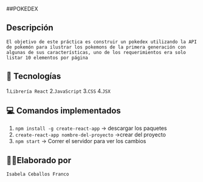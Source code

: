 ##POKEDEX

## Descripción
`El objetivo de este práctica es construir un pokedex utilizando la API de pokemón para ilustrar los pokemons de la primera generación con algunas de sus características, uno de los requerimientos era solo listar 10 elementos por página`

## 📘 Tecnologías
1.`Librería React`
2.`JavaScript`
3.`CSS`
4.`JSX`

## 💻 Comandos implementados
1. `npm install -g create-react-app` -> descargar los paquetes
2. `create-react-app nombre-del-proyecto` ->crear del proyecto
1. `npm start` -> Correr el servidor para ver los cambios

## 👩🏽Elaborado por
`Isabela Ceballos Franco`